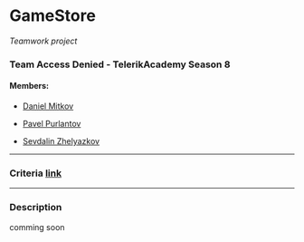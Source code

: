 # GameStore
_Teamwork project_

### Team Access Denied - TelerikAcademy Season 8

#### Members:

- [Daniel Mitkov](https://github.com/boda66)

- [Pavel Purlantov](https://github.com/purlantov)

- [Sevdalin Zhelyazkov](https://github.com/SevdalinZhelyazkov)

----------------------

### Criteria [link](./CourseProjectCriteria.md)

----------------------

### Description

comming soon

